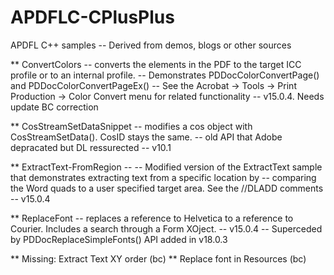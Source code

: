 # APDFLC-CPlusPlus

APDFL C++ samples -- Derived from demos, blogs or other sources

** ConvertColors -- converts the elements in the PDF to the target ICC profile or to an internal profile. 
  -- Demonstrates PDDocColorConvertPage() and PDDocColorConvertPageEx()
  -- See the Acrobat -> Tools -> Print Production -> Color Convert menu for related functionality
  -- v15.0.4.  Needs update BC correction

** CosStreamSetDataSnippet -- modifies a cos object with CosStreamSetData(). CosID stays the same. 
  -- old API that Adobe depracated but DL ressurected
  -- v10.1
  
** ExtractText-FromRegion -- 
  -- Modified version of the ExtractText sample that demonstrates extracting text from a specific location by 
  -- comparing the Word quads to a user specified target area. See the //DLADD comments
  -- v15.0.4
  
** ReplaceFont -- replaces a reference to Helvetica to a reference to Courier. Includes a search through a Form XOject.
  -- v15.0.4
  -- Superceded by PDDocReplaceSimpleFonts() API added in v18.0.3

** Missing: Extract Text XY order (bc)
** Replace font in Resources (bc)
